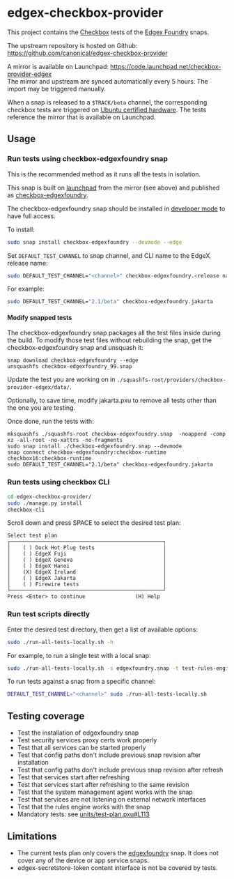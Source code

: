 # edgex-checkbox-provider

This project contains the [Checkbox](https://checkbox.readthedocs.io/en/latest/) tests of the [Edgex Foundry](https://docs.edgexfoundry.org/) snaps.

The upstream repository is hosted on Github: https://github.com/canonical/edgex-checkbox-provider

A mirror is available on Launchpad: https://code.launchpad.net/checkbox-provider-edgex  
The mirror and upstream are synced automatically every 5 hours. The import may be triggered manually.

When a snap is released to a `$TRACK/beta` channel, the corresponding checkbox tests are triggered on [Ubuntu certified hardware](https://ubuntu.com/certified). The tests reference the mirror that is available on Launchpad.

## Usage
### Run tests using checkbox-edgexfoundry snap
This is the recommended method as it runs all the tests in isolation.

This snap is built on
[launchpad](https://launchpad.net/~ce-certification-qa/+snap/checkbox-edgexfoundry-edge)
from the mirror (see above) and published as
[checkbox-edgexfoundry](https://snapcraft.io/checkbox-edgexfoundry).

The checkbox-edgexfoundry snap should be installed in [developer mode](https://snapcraft.io/docs/install-modes#heading--developer) to have full access. 

To install:
```bash
sudo snap install checkbox-edgexfoundry --devmode --edge
```

Set `DEFAULT_TEST_CHANNEL` to snap channel, and CLI name to the EdgeX release name:
```bash
sudo DEFAULT_TEST_CHANNEL="<channel>" checkbox-edgexfoundry.<release name>
```

For example:
```bash
sudo DEFAULT_TEST_CHANNEL="2.1/beta" checkbox-edgexfoundry.jakarta
```

#### Modify snapped tests
The checkbox-edgexfoundry snap packages all the test files inside during the build.
To modify those test files without rebuilding the snap, 
get the checkbox-edgexfoundry snap and unsquash it:

```
snap download checkbox-edgexfoundry --edge
unsquashfs checkbox-edgexfoundry_99.snap 
```

Update the test you are working on in `./squashfs-root/providers/checkbox-provider-edgex/data/`.

Optionally, to save time, modify jakarta.pxu to remove all tests other than the one you are testing.

Once done, run the tests with:

```
mksquashfs ./squashfs-root checkbox-edgexfoundry.snap  -noappend -comp xz -all-root -no-xattrs -no-fragments
sudo snap install ./checkbox-edgexfoundry.snap --devmode
snap connect checkbox-edgexfoundry:checkbox-runtime checkbox16:checkbox-runtime
sudo DEFAULT_TEST_CHANNEL="2.1/beta" checkbox-edgexfoundry.jakarta
```

### Run tests using checkbox CLI
```bash
cd edgex-checkbox-provider/
sudo ./manage.py install
checkbox-cli
```

Scroll down and press SPACE to select the desired test plan:
```
Select test plan
┌─────────────────────────────────────────────────┐
│    ( ) Dock Hot Plug tests                      │
│    ( ) EdgeX Fuji                               │
│    ( ) EdgeX Geneva                             │
│    ( ) EdgeX Hanoi                              │
│    (X) EdgeX Ireland                            │
│    ( ) EdgeX Jakarta                            │
│    ( ) Firewire tests                           │
└─────────────────────────────────────────────────┘
Press <Enter> to continue                (H) Help
```

### Run test scripts directly
Enter the desired test directory, then get a list of available options:

```bash
sudo ./run-all-tests-locally.sh -h
```
For example, to run a single test with a local snap:

```bash
sudo ./run-all-tests-locally.sh -s edgexfoundry.snap -t test-rules-engine.sh
```

To run tests against a snap from a specific channel:
```bash
DEFAULT_TEST_CHANNEL="<channel>" sudo ./run-all-tests-locally.sh
```

## Testing coverage
- Test the installation of edgexfoundry snap
- Test security services proxy certs work properly
- Test that all services can be started properly
- Test that config paths don't include previous snap revision after installation
- Test that config paths don't include previous snap revision after refresh
- Test that services start after refreshing
- Test that services start after refreshing to the same revision
- Test that the system management agent works with the snap
- Test that services are not listening on external network interfaces
- Test that the rules engine works with the snap
- Mandatory tests: see [units/test-plan.pxu#L113](./units/test-plan.pxu#L113)

## Limitations
- The current tests plan only covers the [edgexfoundry](https://snapcraft.io/edgexfoundry) snap. It does not cover any of the device or app service snaps.
- edgex-secretstore-token content interface is not be covered by tests.
